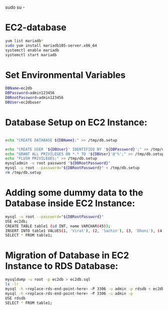 sudo su -

# EC2-database
```bash
yum list mariadb*
sudo yum install mariadb105-server.x86_64
systemctl enable mariadb
systemctl start mariadb
```

# Set Environmental Variables
```bash
DBName=ec2db
DBPassword=admin123456
DBRootPassword=admin123456
DBUser=ec2dbuser
```


# Database Setup on EC2 Instance:
```bash

echo "CREATE DATABASE ${DBName};" >> /tmp/db.setup

echo "CREATE USER '${DBUser}' IDENTIFIED BY '${DBPassword}';" >> /tmp/db.setup
echo "GRANT ALL PRIVILEGES ON *.* TO '${DBUser}'@'%';" >> /tmp/db.setup
echo "FLUSH PRIVILEGES;" >> /tmp/db.setup
mysqladmin -u root password "${DBRootPassword}"
mysql -u root --password="${DBRootPassword}" < /tmp/db.setup
rm /tmp/db.setup
```

# Adding some dummy data to the Database inside EC2 Instance:
```bash
mysql -u root --password="${DBRootPassword}"
USE ec2db;
CREATE TABLE table1 (id INT, name VARCHAR(45));
INSERT INTO table1 VALUES(1, 'Virat'), (2, 'Sachin'), (3, 'Dhoni'), (4, 'ABD');
SELECT * FROM table1;
```


# Migration of Database in EC2 Instance to RDS Database:
```bash
mysqldump -u root -p ec2db > ec2db.sql
ls -lr
mysql -h <replace-rds-end-point-here> -P 3306 -u admin -p rdsdb < ec2db.sql
mysql -h <replace-rds-end-point-here> -P 3306 -u admin -p
USE rdsdb
SELECT * FROM table1;
```


